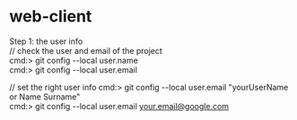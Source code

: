 # web-client

Step 1: the user info <br>
// check the user and email of the project <br> 
cmd:> git config --local user.name <br>
cmd:> git config --local user.email <br>

// set the right user info
cmd:> git config --local user.email "yourUserName or Name Surname" <br>
cmd:> git config --local user.email your.email@google.com <br>
